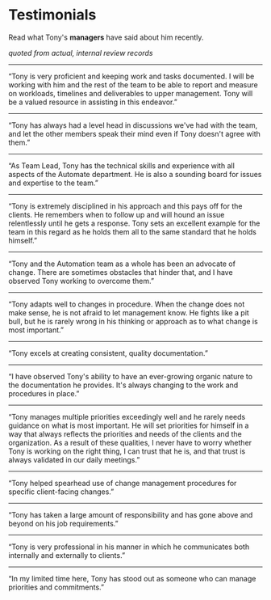 # Testimonials
Read what Tony's <b>managers</b> have said about him recently. 

<i>quoted from actual, internal review records</i>

---
“Tony is very proficient and keeping work and tasks documented. I will be working with him and the rest of the team to be able to report and measure on workloads, timelines and deliverables to upper management. Tony will be a valued resource in assisting in this endeavor.”

---
“Tony has always had a level head in discussions we've had with the team, and let the other members speak their mind even if Tony doesn't agree with them.”

---
“As Team Lead, Tony has the technical skills and experience with all aspects of the Automate department. He is also a sounding board for issues and expertise to the team.”

---
“Tony is extremely disciplined in his approach and this pays off for the clients. He remembers when to follow up and will hound an issue relentlessly until he gets a response. Tony sets an excellent example for the team in this regard as he holds them all to the same standard that he holds himself.” 

---
“Tony and the Automation team as a whole has been an advocate of change. There are sometimes obstacles that hinder that, and I have observed Tony working to overcome them.”

---
“Tony adapts well to changes in procedure. When the change does not make sense, he is not afraid to let management know. He fights like a pit bull, but he is rarely wrong in his thinking or approach as to what change is most important.” 

---
“Tony excels at creating consistent, quality documentation.”

---
“I have observed Tony's ability to have an ever-growing organic nature to the documentation he provides. It's always changing to the work and procedures in place.”

---
“Tony manages multiple priorities exceedingly well and he rarely needs guidance on what is most important. He will set priorities for himself in a way that always reflects the priorities and needs of the clients and the organization. As a result of these qualities, I never have to worry whether Tony is working on the right thing, I can trust that he is, and that trust is always validated in our daily meetings.”

---
“Tony helped spearhead use of change management procedures for specific client-facing changes.”

---
“Tony has taken a large amount of responsibility and has gone above and beyond on his job requirements.”

---
“Tony is very professional in his manner in which he communicates both internally and externally to clients.”

---
“In my limited time here, Tony has stood out as someone who can manage priorities and commitments.”

